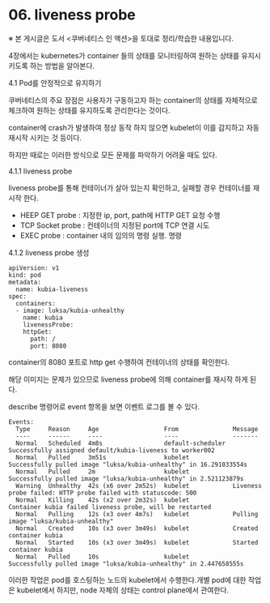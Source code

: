 # 06. liveness probe

※ 본 게시글은 도서 <쿠버네티스 인 액션>을 토대로 정리/학습한 내용입니다.

4장에서는 kubernetes가 container 들의 상태를 모니터링하여 원하는 상태를 유지시키도록 하는 방법을 알아본다.

4.1 Pod를 안정적으로 유지하기

쿠버네티스의 주요 장점은 사용자가 구동하고자 하는 container의 상태를 자체적으로 체크하여 원하는 상태를 유지하도록 관리한다는 것이다.

container에 crash가 발생하여 정상 동작 하지 않으면 kubelet이 이를 감지하고 자동 재시작 시키는 것 등이다.

하지만 때로는 이러한 방식으로 모든 문제를 파악하기 어려울 때도 있다.

4.1.1 liveness probe

liveness probe를 통해 컨테이너가 살아 있는지 확인하고, 실패할 경우 컨테이너를 재시작 한다.

* HEEP GET probe : 지정한 ip, port, path에 HTTP GET 요청 수행
* TCP Socket probe : 컨테이너의 지정된 port에 TCP 연결 시도
* EXEC probe : container 내의 임의의 명령 실행. 명령&#x20;

4.1.2 liveness probe 생성

```
apiVersion: v1
kind: pod
metadata:
  name: kubia-liveness
spec:
  containers:
  - image: luksa/kubia-unhealthy
    name: kubia
    livenessProbe:
    httpGet:
      path: /
      port: 8080
```

container의 8080 포트로 http get 수행하여 컨테이너의 상태를 확인한다.

해당 이미지는 문제가 있으므로 liveness probe에 의해 container를 재시작 하게 된다.

describe 명령어로 event 항목을 보면 이벤트 로그를 볼 수 있다.

```
Events:
  Type     Reason     Age                  From               Message
  ----     ------     ----                 ----               -------
  Normal   Scheduled  4m8s                 default-scheduler  Successfully assigned default/kubia-liveness to worker002
  Normal   Pulled     3m51s                kubelet            Successfully pulled image "luksa/kubia-unhealthy" in 16.291033554s
  Normal   Pulled     2m                   kubelet            Successfully pulled image "luksa/kubia-unhealthy" in 2.521123879s
  Warning  Unhealthy  42s (x6 over 2m52s)  kubelet            Liveness probe failed: HTTP probe failed with statuscode: 500
  Normal   Killing    42s (x2 over 2m32s)  kubelet            Container kubia failed liveness probe, will be restarted
  Normal   Pulling    12s (x3 over 4m7s)   kubelet            Pulling image "luksa/kubia-unhealthy"
  Normal   Created    10s (x3 over 3m49s)  kubelet            Created container kubia
  Normal   Started    10s (x3 over 3m49s)  kubelet            Started container kubia
  Normal   Pulled     10s                  kubelet            Successfully pulled image "luksa/kubia-unhealthy" in 2.447658555s
```

이러한 작업은 pod를 호스팅하는 노드의 kubelet에서 수행한다.개별 pod에 대한 작업은 kubelet에서 하지만, node 자체의 상태는 control plane에서 관여한다.
